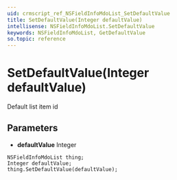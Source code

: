 ```yaml
---
uid: crmscript_ref_NSFieldInfoMdoList_SetDefaultValue
title: SetDefaultValue(Integer defaultValue)
intellisense: NSFieldInfoMdoList.SetDefaultValue
keywords: NSFieldInfoMdoList, GetDefaultValue
so.topic: reference
---
```


# SetDefaultValue(Integer defaultValue)

Default list item id

## Parameters

* **defaultValue** Integer

```crmscript
NSFieldInfoMdoList thing;
Integer defaultValue;
thing.SetDefaultValue(defaultValue);
```


